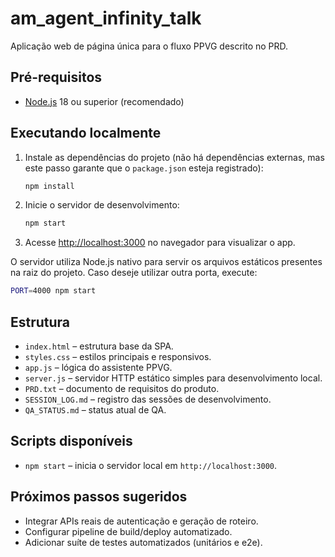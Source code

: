 # am_agent_infinity_talk

Aplicação web de página única para o fluxo PPVG descrito no PRD.

## Pré-requisitos

- [Node.js](https://nodejs.org/) 18 ou superior (recomendado)

## Executando localmente

1. Instale as dependências do projeto (não há dependências externas, mas este passo garante que o `package.json` esteja registrado):
   ```bash
   npm install
   ```
2. Inicie o servidor de desenvolvimento:
   ```bash
   npm start
   ```
3. Acesse [http://localhost:3000](http://localhost:3000) no navegador para visualizar o app.

O servidor utiliza Node.js nativo para servir os arquivos estáticos presentes na raiz do projeto. Caso deseje utilizar outra porta, execute:

```bash
PORT=4000 npm start
```

## Estrutura

- `index.html` – estrutura base da SPA.
- `styles.css` – estilos principais e responsivos.
- `app.js` – lógica do assistente PPVG.
- `server.js` – servidor HTTP estático simples para desenvolvimento local.
- `PRD.txt` – documento de requisitos do produto.
- `SESSION_LOG.md` – registro das sessões de desenvolvimento.
- `QA_STATUS.md` – status atual de QA.

## Scripts disponíveis

- `npm start` – inicia o servidor local em `http://localhost:3000`.

## Próximos passos sugeridos

- Integrar APIs reais de autenticação e geração de roteiro.
- Configurar pipeline de build/deploy automatizado.
- Adicionar suíte de testes automatizados (unitários e e2e).
